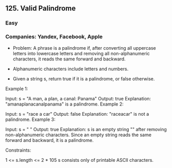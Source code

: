 ## 125. Valid Palindrome
### Easy

### Companies: Yandex, Facebook, Apple


 - Problem: A phrase is a palindrome if, after converting all uppercase letters into lowercase letters and removing all non-alphanumeric characters, it reads the same forward and backward. 
 
 - Alphanumeric characters include letters and numbers.

 - Given a string s, return true if it is a palindrome, or false otherwise.


Example 1:

Input: s = "A man, a plan, a canal: Panama"
Output: true
Explanation: "amanaplanacanalpanama" is a palindrome.
Example 2:

Input: s = "race a car"
Output: false
Explanation: "raceacar" is not a palindrome.
Example 3:

Input: s = " "
Output: true
Explanation: s is an empty string "" after removing non-alphanumeric characters.
Since an empty string reads the same forward and backward, it is a palindrome.
 

Constraints:

1 <= s.length <= 2 * 105
s consists only of printable ASCII characters.